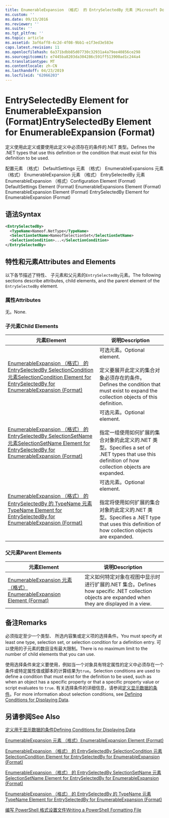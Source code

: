 ```yaml
---
title: EnumerableExpansion （格式） 的 EntrySelectedBy 元素 |Microsoft Docs
ms.custom: ''
ms.date: 09/13/2016
ms.reviewer: ''
ms.suite: ''
ms.tgt_pltfrm: ''
ms.topic: article
ms.assetid: 3af6aff8-4c2d-4f08-9bb1-e1f3ed3e583e
caps.latest.revision: 11
ms.openlocfilehash: 6a371bdbb85d07730c32931a4a79ee40856ce298
ms.sourcegitcommit: e7445ba8203da304286c591ff513900ad1c244a4
ms.translationtype: MT
ms.contentlocale: zh-CN
ms.lasthandoff: 04/23/2019
ms.locfileid: "62066203"
---
```

# <a name="entryselectedby-element-for-enumerableexpansion-format"></a><span data-ttu-id="5fdfb-102">EntrySelectedBy Element for EnumerableExpansion (Format)</span><span class="sxs-lookup"><span data-stu-id="5fdfb-102">EntrySelectedBy Element for EnumerableExpansion (Format)</span></span>

<span data-ttu-id="5fdfb-103">定义使用此定义或要使用此定义中必须存在的条件的.NET 类型。</span><span class="sxs-lookup"><span data-stu-id="5fdfb-103">Defines the .NET types that use this definition or the condition that must exist for this definition to be used.</span></span>

<span data-ttu-id="5fdfb-104">配置元素 （格式） DefaultSettings 元素 （格式） EnumerableExpansions 元素 （格式） EnumerableExpansion 元素 （格式） EntrySelectedBy 元素 EnumerableExpansion （格式）</span><span class="sxs-lookup"><span data-stu-id="5fdfb-104">Configuration Element (Format) DefaultSettings Element (Format) EnumerableExpansions Element (Format) EnumerableExpansion Element (Format) EntrySelectedBy Element for EnumerableExpansion (Format)</span></span>

## <a name="syntax"></a><span data-ttu-id="5fdfb-105">语法</span><span class="sxs-lookup"><span data-stu-id="5fdfb-105">Syntax</span></span>

```xml
<EntrySelectedBy>
  <TypeName>Nameof.NetType</TypeName>
  <SelectionSetName>NameofSelectionSet</SelectionSetName>
  <SelectionCondition>...</SelectionCondition>
</EntrySelectedBy>
```

## <a name="attributes-and-elements"></a><span data-ttu-id="5fdfb-106">特性和元素</span><span class="sxs-lookup"><span data-stu-id="5fdfb-106">Attributes and Elements</span></span>

<span data-ttu-id="5fdfb-107">以下各节描述了特性、 子元素和父元素的`EntrySelectedBy`元素。</span><span class="sxs-lookup"><span data-stu-id="5fdfb-107">The following sections describe attributes, child elements, and the parent element of the `EntrySelectedBy` element.</span></span>

### <a name="attributes"></a><span data-ttu-id="5fdfb-108">属性</span><span class="sxs-lookup"><span data-stu-id="5fdfb-108">Attributes</span></span>

<span data-ttu-id="5fdfb-109">无。</span><span class="sxs-lookup"><span data-stu-id="5fdfb-109">None.</span></span>

### <a name="child-elements"></a><span data-ttu-id="5fdfb-110">子元素</span><span class="sxs-lookup"><span data-stu-id="5fdfb-110">Child Elements</span></span>

|<span data-ttu-id="5fdfb-111">元素</span><span class="sxs-lookup"><span data-stu-id="5fdfb-111">Element</span></span>|<span data-ttu-id="5fdfb-112">说明</span><span class="sxs-lookup"><span data-stu-id="5fdfb-112">Description</span></span>|
|-------------|-----------------|
|[<span data-ttu-id="5fdfb-113">EnumerableExpansion （格式） 的 EntrySelectedBy SelectionCondition 元素</span><span class="sxs-lookup"><span data-stu-id="5fdfb-113">SelectionCondition Element for EntrySelectedBy for EnumerableExpansion (Format)</span></span>](./selectioncondition-element-for-entryselectedby-for-enumerableexpansion-format.md)|<span data-ttu-id="5fdfb-114">可选元素。</span><span class="sxs-lookup"><span data-stu-id="5fdfb-114">Optional element.</span></span><br /><br /> <span data-ttu-id="5fdfb-115">定义要展开此定义的集合对象必须存在的条件。</span><span class="sxs-lookup"><span data-stu-id="5fdfb-115">Defines the condition that must exist to expand the collection objects of this definition.</span></span>|
|[<span data-ttu-id="5fdfb-116">EnumerableExpansion （格式） 的 EntrySelectedBy SelectionSetName 元素</span><span class="sxs-lookup"><span data-stu-id="5fdfb-116">SelectionSetName Element for EntrySelectedBy for EnumerableExpansion (Format)</span></span>](./selectionsetname-element-for-entryselectedby-for-enumerableexpansion-format.md)|<span data-ttu-id="5fdfb-117">可选元素。</span><span class="sxs-lookup"><span data-stu-id="5fdfb-117">Optional element.</span></span><br /><br /> <span data-ttu-id="5fdfb-118">指定一组使用如何扩展的集合对象的此定义的.NET 类型。</span><span class="sxs-lookup"><span data-stu-id="5fdfb-118">Specifies a set of .NET types that use this definition of how collection objects are expanded.</span></span>|
|[<span data-ttu-id="5fdfb-119">EnumerableExpansion （格式） 的 EntrySelectedBy 的 TypeName 元素</span><span class="sxs-lookup"><span data-stu-id="5fdfb-119">TypeName Element for EntrySelectedBy for EnumerableExpansion (Format)</span></span>](./typename-element-for-entryselectedby-for-enumerableexpansion-format.md)|<span data-ttu-id="5fdfb-120">可选元素。</span><span class="sxs-lookup"><span data-stu-id="5fdfb-120">Optional element.</span></span><br /><br /> <span data-ttu-id="5fdfb-121">指定将使用如何扩展的集合对象的此定义的.NET 类型。</span><span class="sxs-lookup"><span data-stu-id="5fdfb-121">Specifies a .NET type that uses this definition of how collection objects are expanded.</span></span>|

### <a name="parent-elements"></a><span data-ttu-id="5fdfb-122">父元素</span><span class="sxs-lookup"><span data-stu-id="5fdfb-122">Parent Elements</span></span>

|<span data-ttu-id="5fdfb-123">元素</span><span class="sxs-lookup"><span data-stu-id="5fdfb-123">Element</span></span>|<span data-ttu-id="5fdfb-124">说明</span><span class="sxs-lookup"><span data-stu-id="5fdfb-124">Description</span></span>|
|-------------|-----------------|
|[<span data-ttu-id="5fdfb-125">EnumerableExpansion 元素 （格式）</span><span class="sxs-lookup"><span data-stu-id="5fdfb-125">EnumerableExpansion Element (Format)</span></span>](./enumerableexpansion-element-format.md)|<span data-ttu-id="5fdfb-126">定义如何特定对象在视图中显示时进行扩展的.NET 集合。</span><span class="sxs-lookup"><span data-stu-id="5fdfb-126">Defines how specific .NET collection objects are expanded when they are displayed in a view.</span></span>|

## <a name="remarks"></a><span data-ttu-id="5fdfb-127">备注</span><span class="sxs-lookup"><span data-stu-id="5fdfb-127">Remarks</span></span>

<span data-ttu-id="5fdfb-128">必须指定至少一个类型、 所选内容集或定义项的选择条件。</span><span class="sxs-lookup"><span data-stu-id="5fdfb-128">You must specify at least one type, selection set, or selection condition for a definition entry.</span></span> <span data-ttu-id="5fdfb-129">可以使用的子元素的数目没有最大限制。</span><span class="sxs-lookup"><span data-stu-id="5fdfb-129">There is no maximum limit to the number of child elements that you can use.</span></span>

<span data-ttu-id="5fdfb-130">使用选择条件来定义要使用，例如当一个对象具有特定属性的定义中必须存在一个条件或特定属性值或脚本的计算结果为`true`。</span><span class="sxs-lookup"><span data-stu-id="5fdfb-130">Selection conditions are used to define a condition that must exist for the definition to be used, such as when an object has a specific property or that a specific property value or script evaluates to `true`.</span></span> <span data-ttu-id="5fdfb-131">有关选择条件的详细信息，请参阅[定义显示数据的条件](./defining-conditions-for-displaying-data.md)。</span><span class="sxs-lookup"><span data-stu-id="5fdfb-131">For more information about selection conditions, see [Defining Conditions for Displaying Data](./defining-conditions-for-displaying-data.md).</span></span>

## <a name="see-also"></a><span data-ttu-id="5fdfb-132">另请参阅</span><span class="sxs-lookup"><span data-stu-id="5fdfb-132">See Also</span></span>

[<span data-ttu-id="5fdfb-133">定义用于显示数据的条件</span><span class="sxs-lookup"><span data-stu-id="5fdfb-133">Defining Conditions for Displaying Data</span></span>](./defining-conditions-for-displaying-data.md)

[<span data-ttu-id="5fdfb-134">EnumerableExpansion 元素 （格式）</span><span class="sxs-lookup"><span data-stu-id="5fdfb-134">EnumerableExpansion Element (Format)</span></span>](./enumerableexpansion-element-format.md)

[<span data-ttu-id="5fdfb-135">EnumerableExpansion （格式） 的 EntrySelectedBy SelectionCondition 元素</span><span class="sxs-lookup"><span data-stu-id="5fdfb-135">SelectionCondition Element for EntrySelectedBy for EnumerableExpansion (Format)</span></span>](./selectioncondition-element-for-entryselectedby-for-enumerableexpansion-format.md)

[<span data-ttu-id="5fdfb-136">EnumerableExpansion （格式） 的 EntrySelectedBy SelectionSetName 元素</span><span class="sxs-lookup"><span data-stu-id="5fdfb-136">SelectionSetName Element for EntrySelectedBy for EnumerableExpansion (Format)</span></span>](./selectionsetname-element-for-entryselectedby-for-enumerableexpansion-format.md)

[<span data-ttu-id="5fdfb-137">EnumerableExpansion （格式） 的 EntrySelectedBy 的 TypeName 元素</span><span class="sxs-lookup"><span data-stu-id="5fdfb-137">TypeName Element for EntrySelectedBy for EnumerableExpansion (Format)</span></span>](./typename-element-for-entryselectedby-for-enumerableexpansion-format.md)

[<span data-ttu-id="5fdfb-138">编写 PowerShell 格式设置文件</span><span class="sxs-lookup"><span data-stu-id="5fdfb-138">Writing a PowerShell Formatting File</span></span>](./writing-a-powershell-formatting-file.md)

